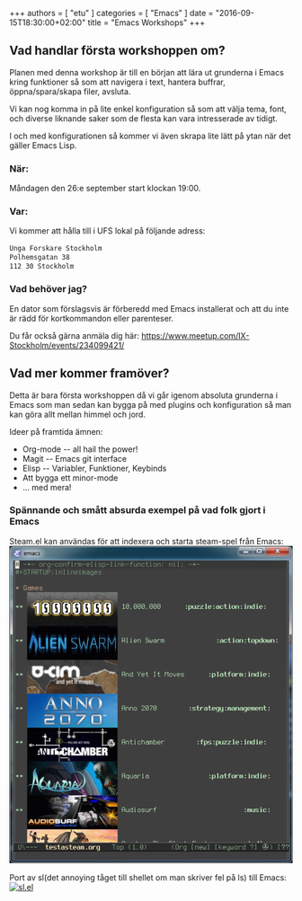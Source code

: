 +++
authors = [ "etu" ]
categories = [ "Emacs" ]
date = "2016-09-15T18:30:00+02:00"
title = "Emacs Workshops"
+++
## Vad handlar första workshoppen om?
Planen med denna workshop är till en början att lära ut grunderna i Emacs kring
funktioner så som att navigera i text, hantera buffrar, öppna/spara/skapa filer,
avsluta.

Vi kan nog komma in på lite enkel konfiguration så som att välja tema, font, och
diverse liknande saker som de flesta kan vara intresserade av tidigt.

I och med konfigurationen så kommer vi även skrapa lite lätt på ytan när det
gäller Emacs Lisp.

### När:
Måndagen den 26:e september start klockan 19:00.

### Var:
Vi kommer att hålla till i UFS lokal på följande adress:
```
Unga Forskare Stockholm
Polhemsgatan 38
112 30 Stockholm
```

### Vad behöver jag?
En dator som förslagsvis är förberedd med Emacs installerat och att du inte är
rädd för kortkommandon eller parenteser.

Du får också gärna anmäla dig här:
https://www.meetup.com/IX-Stockholm/events/234099421/

## Vad mer kommer framöver?
Detta är bara första workshoppen då vi går igenom absoluta grunderna i Emacs som
man sedan kan bygga på med plugins och konfiguration så man kan göra allt mellan
himmel och jord.

Ideer på framtida ämnen:
- Org-mode -- all hail the power!
- Magit -- Emacs git interface
- Elisp -- Variabler, Funktioner, Keybinds
- Att bygga ett minor-mode
- ... med mera!

### Spännande och smått absurda exempel på vad folk gjort i Emacs
Steam.el kan användas för att indexera och starta steam-spel från Emacs:
[![steam.el](https://raw.githubusercontent.com/Kungsgeten/steam.el/90e5414a41a31360152f6e7dc73eed2660f0e116/screenshot.png "Steam.el")](https://github.com/Kungsgeten/steam.el)

Port av sl(det annoying tåget till shellet om man skriver fel på ls) till Emacs:
[![sl.el](https://raw.githubusercontent.com/xuchunyang/sl.el/446a0c410e5c0f732f19c5b0b8287bdac55c8a64/screenshot.png "sl.el")](https://github.com/xuchunyang/sl.el)
